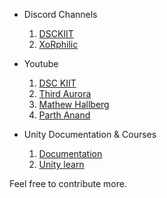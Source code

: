 - Discord Channels
  1. [DSCKIIT](https://discord.gg/Ftwwk5ywmy)
  2. [XoRphilic](https://discord.gg/vvDWeYq)
 
- Youtube
  1. [DSC KIIT](https://www.youtube.com/playlist?list=PLT-AS3Wcy-pl31qQ7sBZ1QyfQvb8DXC0K)
  2. [Third Aurora](https://www.youtube.com/channel/UC_0GsC8kAB-lNUFEf00TPdw)
  3. [Mathew Hallberg](https://www.youtube.com/channel/UClm2DY6pj3ygKoKhEVr7KFw)
  4. [Parth Anand](https://www.youtube.com/channel/UCZBK18_FerdLIQ3qTp3GuJw)

- Unity Documentation & Courses
  1. [Documentation](https://docs.unity3d.com/Manual/index.html)
  2. [Unity learn](https://learn.unity.com/)
  
Feel free to contribute more.
